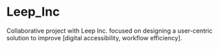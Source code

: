 # Leep_Inc
Collaborative project with Leep Inc. focused on designing a user-centric solution to improve [digital accessibility, workflow efficiency]. 
